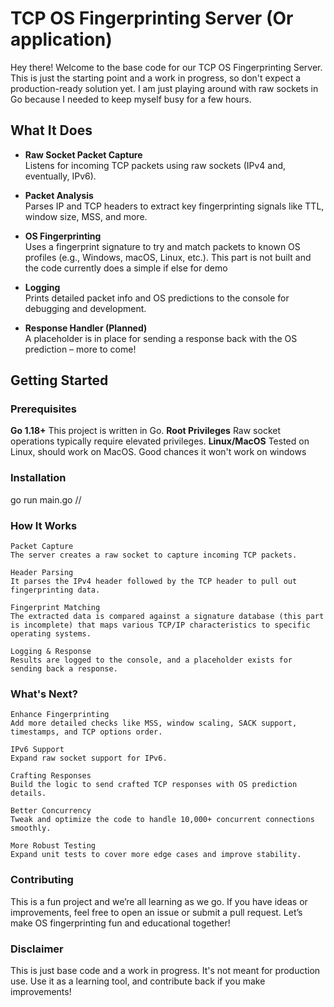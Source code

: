 # TCP OS Fingerprinting Server (Or application)

Hey there! Welcome to the base code for our TCP OS Fingerprinting Server. This is just the starting point and a work in progress, so don't expect a production-ready solution yet. I am just playing around with raw sockets in Go because I needed to keep myself busy for a few hours.

## What It Does

- **Raw Socket Packet Capture**  
  Listens for incoming TCP packets using raw sockets (IPv4 and, eventually, IPv6).

- **Packet Analysis**  
  Parses IP and TCP headers to extract key fingerprinting signals like TTL, window size, MSS, and more.

- **OS Fingerprinting**  
  Uses a fingerprint signature to try and match packets to known OS profiles (e.g., Windows, macOS, Linux, etc.). This part is not built and the code currently does a simple if else for demo

- **Logging**  
  Prints detailed packet info and OS predictions to the console for debugging and development.

- **Response Handler (Planned)**  
  A placeholder is in place for sending a response back with the OS prediction – more to come!

## Getting Started

### Prerequisites

**Go 1.18+**
This project is written in Go.
**Root Privileges**
Raw socket operations typically require elevated privileges.
**Linux/MacOS**
Tested on Linux, should work on MacOS. Good chances it won't work on windows

### Installation
go run main.go //

### How It Works

    Packet Capture
    The server creates a raw socket to capture incoming TCP packets.

    Header Parsing
    It parses the IPv4 header followed by the TCP header to pull out fingerprinting data.

    Fingerprint Matching
    The extracted data is compared against a signature database (this part is incomplete) that maps various TCP/IP characteristics to specific operating systems.

    Logging & Response
    Results are logged to the console, and a placeholder exists for sending back a response.


### What's Next?


    Enhance Fingerprinting
    Add more detailed checks like MSS, window scaling, SACK support, timestamps, and TCP options order.

    IPv6 Support
    Expand raw socket support for IPv6.

    Crafting Responses
    Build the logic to send crafted TCP responses with OS prediction details.

    Better Concurrency
    Tweak and optimize the code to handle 10,000+ concurrent connections smoothly.

    More Robust Testing
    Expand unit tests to cover more edge cases and improve stability.

### Contributing


This is a fun project and we’re all learning as we go. If you have ideas or improvements, feel free to open an issue or submit a pull request. Let’s make OS fingerprinting fun and educational together!

### Disclaimer
This is just base code and a work in progress. It's not meant for production use. Use it as a learning tool, and contribute back if you make improvements!